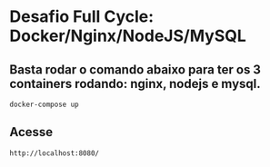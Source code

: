 # Desafio Full Cycle: Docker/Nginx/NodeJS/MySQL

## Basta rodar o comando abaixo para ter os 3 containers rodando: nginx, nodejs e mysql.
```
docker-compose up
```

## Acesse 
```
http://localhost:8080/
```
